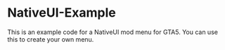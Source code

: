 # NativeUI-Example
This is an example code for a NativeUI mod menu for GTA5. You can use this to create your own menu.
